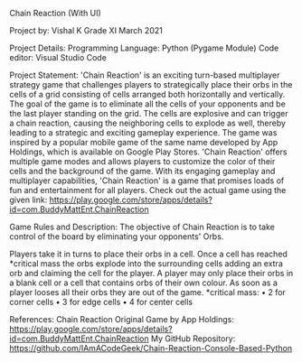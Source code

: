 Chain Reaction (With UI)

Project by:
	Vishal K
	Grade XI
	March 2021
  
Project Details:
Programming Language: Python (Pygame Module)
Code editor: Visual Studio Code

Project Statement:
	'Chain Reaction' is an exciting turn-based multiplayer strategy game that challenges players to strategically place their orbs in the cells of a grid consisting of cells arranged both horizontally and vertically. The goal of the game is to eliminate all the cells of your opponents and be the last player standing on the grid. The cells are explosive and can trigger a chain reaction, causing the neighboring cells to explode as well, thereby leading to a strategic and exciting gameplay experience.
The game was inspired by a popular mobile game of the same name developed by App Holdings, which is available on Google Play Stores. 'Chain Reaction' offers multiple game modes and allows players to customize the color of their cells and the background of the game. With its engaging gameplay and multiplayer capabilities, 'Chain Reaction' is a game that promises loads of fun and entertainment for all players.
Check out the actual game using the given link:
https://play.google.com/store/apps/details?id=com.BuddyMattEnt.ChainReaction

Game Rules and Description:
The objective of Chain Reaction is to take control of the board by eliminating your opponents' Orbs.

Players take it in turns to place their orbs in a cell. Once a cell has reached *critical mass the orbs explode into the surrounding cells adding an extra orb and claiming the cell for the player. A player may only place their orbs in a blank cell or a cell that contains orbs of their own colour. As soon as a player looses all their orbs they are out of the game.
*critical mass: 
•	2 for corner cells
•	3 for edge cells
•	4 for center cells

References:
Chain Reaction Original Game by App Holdings: https://play.google.com/store/apps/details?id=com.BuddyMattEnt.ChainReaction
My GitHub Repository:
https://github.com/IAmACodeGeek/Chain-Reaction-Console-Based-Python
